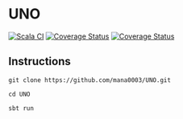 # UNO



[![Scala CI](https://github.com/mana0003/UNO/actions/workflows/ci.yml/badge.svg)](https://github.com/mana0003/UNO/actions/workflows/ci.yml)
[![Coverage Status](https://coveralls.io/repos/github/mana0003/UNO/badge.png?branch=main&refresh=1)](https://coveralls.io/github/mana0003/UNO?branch=main)
[![Coverage Status](https://coveralls.io/repos/github/mana0003/UNO/badge.svg?branch=main&refresh=1)](https://coveralls.io/github/mana0003/UNO?branch=main)
## Instructions
```
git clone https://github.com/mana0003/UNO.git
```
```
cd UNO
```
```
sbt run
```


